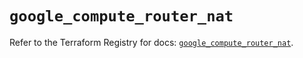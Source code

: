# `google_compute_router_nat`

Refer to the Terraform Registry for docs: [`google_compute_router_nat`](https://registry.terraform.io/providers/hashicorp/google/6.39.0/docs/resources/compute_router_nat).
